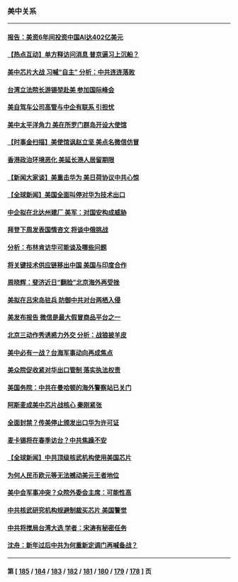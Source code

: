 ### 美中关系
---
#### [报告：美资6年间投资中国AI达402亿美元](../../pages/nf1412576/n13920524.md) 
#### [【热点互动】单方释访问消息 普京逼习上沉船？](../../pages/nf1412576/n13920409.md) 
#### [美中芯片大战 习喊“自主” 分析：中共连连落败](../../pages/nf1412576/n13920089.md) 
#### [台湾立法院长游锡堃赴美 参加国际峰会](../../pages/nf1412576/n13920393.md) 
#### [美自驾车公司高管与中企有联系 引担忧](../../pages/nf1412576/n13920341.md) 
#### [美中太平洋角力 美在所罗门群岛开设大使馆](../../pages/nf1412576/n13920336.md) 
#### [【时事金扫描】美使馆讽赵立坚 美点名微信仿冒](../../pages/nf1412576/n13920282.md) 
#### [香港政治环境恶化 美延长港人居留期限](../../pages/nf1412576/n13920317.md) 
#### [【新闻大家谈】美重击华为 美日荷协议中共心惊](../../pages/nf1412576/n13920246.md) 
#### [【全球新闻】美国全面叫停对华为技术出口](../../pages/nf1412576/n13920076.md) 
#### [中企拟在北达州建厂 美军：对国安构成威胁](../../pages/nf1412576/n13919937.md) 
#### [拜登下周发表国情咨文 将谈中俄挑战](../../pages/nf1412576/n13919837.md) 
#### [分析：布林肯访华可能谈及哪些问题](../../pages/nf1412576/n13919773.md) 
#### [将关键技术供应链移出中国 美国与印度合作](../../pages/nf1412576/n13919690.md) 
#### [周晓辉：斐济近日“翻脸”北京海外再受挫](../../pages/nf1412576/n13919369.md) 
#### [美拟在吕宋岛驻兵 防御中共对台两栖入侵](../../pages/nf1412576/n13919568.md) 
#### [美发布报告 微信是最大假冒商品平台之一](../../pages/nf1412576/n13919551.md) 
#### [北京三动作秀诱惑力外交 分析：战狼披羊皮](../../pages/nf1412576/n13919549.md) 
#### [美中必有一战？台海军事动向再成焦点](../../pages/nf1412576/n13919427.md) 
#### [美众院促收紧对华出口管制 落实执法权责](../../pages/nf1412576/n13919269.md) 
#### [美国务院：中共在曼哈顿的海外警察站已关门](../../pages/nf1412576/n13919091.md) 
#### [阿斯麦成美中芯片战核心 秦刚紧张](../../pages/nf1412576/n13919001.md) 
#### [全面封禁？传美停止颁发出口华为许可证](../../pages/nf1412576/n13918976.md) 
#### [麦卡锡将在春季访台？中共焦躁不安](../../pages/nf1412576/n13918837.md) 
#### [【全球新闻】中共顶级核武机构使用美国芯片](../../pages/nf1412576/n13918665.md) 
#### [为何人民币欧元等无法撼动美元王者地位](../../pages/nf1412576/n13917579.md) 
#### [美中会军事冲突？众院外委会主席：可能性高](../../pages/nf1412576/n13918068.md) 
#### [中共核武研究机构规避制裁买芯片 美国警觉](../../pages/nf1412576/n13918033.md) 
#### [中共将搅局台湾大选 学者：宋涛有秘密任务](../../pages/nf1412576/n13917934.md) 
#### [沈舟：新年过后中共为何重新定调门再喊备战？](../../pages/nf1412576/n13917494.md) 

---
#### 第 [ [185](./185.md) / [184](./184.md) / [183](./183.md) / [182](./182.md) / [181](./181.md) / [180](./180.md) / [179](./179.md) / [178](./178.md) ] 页

